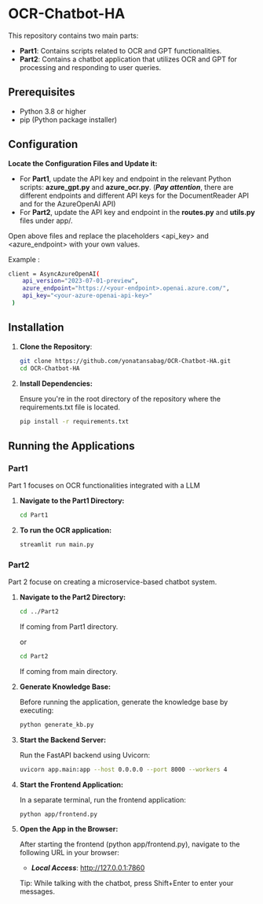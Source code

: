 # OCR-Chatbot-HA

This repository contains two main parts:

- **Part1**: Contains scripts related to OCR and GPT functionalities.
- **Part2**: Contains a chatbot application that utilizes OCR and GPT for processing and responding to user queries.

## Prerequisites

- Python 3.8 or higher
- pip (Python package installer)

## Configuration

 **Locate the Configuration Files and Update it:**

   - For **Part1**, update the API key and endpoint in the relevant Python scripts: **azure_gpt.py** and **azure_ocr.py**.
     (***Pay attention***, there are different endpoints and different API keys for the DocumentReader API and for the AzureOpenAI API)
   - For **Part2**, update the API key and endpoint in the **routes.py** and **utils.py** files under app/.

   Open above files and replace the placeholders <api_key> and <azure_endpoint> with your own values.

   Example :

   ```bash
   client = AsyncAzureOpenAI(
       api_version="2023-07-01-preview",
       azure_endpoint="https://<your-endpoint>.openai.azure.com/",
       api_key="<your-azure-openai-api-key>"
    )
   ```

## Installation

1. **Clone the Repository**:

   ```bash
   git clone https://github.com/yonatansabag/OCR-Chatbot-HA.git
   cd OCR-Chatbot-HA
   ```
   
2. **Install Dependencies:**
   
   Ensure you're in the root directory of the repository where the requirements.txt file is located.
   
   ```bash
   pip install -r requirements.txt
   ```
## Running the Applications

### Part1
Part 1 focuses on OCR functionalities integrated with a LLM
1. **Navigate to the Part1 Directory:**
   
   ```bash
   cd Part1
   ```
2. **To run the OCR application:**
   
   ```bash
   streamlit run main.py
   ```

### Part2
Part 2 focuse on creating a microservice-based chatbot system.

1. **Navigate to the Part2 Directory:**

   ```bash
   cd ../Part2 
   ```
   If coming from Part1 directory.
  
     or
     
      ```bash
      cd Part2 
      ```
   
     If coming from main directory.

2. **Generate Knowledge Base:**

   Before running the application, generate the knowledge base by executing:
   
   ```bash
   python generate_kb.py
   ```

4. **Start the Backend Server:**

   Run the FastAPI backend using Uvicorn:

   ```bash
   uvicorn app.main:app --host 0.0.0.0 --port 8000 --workers 4
   ```

5. **Start the Frontend Application:**

   In a separate terminal, run the frontend application:

   ```bash
   python app/frontend.py
   ```   

6. **Open the App in the Browser:**

   After starting the frontend (python app/frontend.py), navigate to the following URL in your browser:

   - ***Local Access***: http://127.0.0.1:7860


   Tip: While talking with the chatbot, press Shift+Enter to enter your messages.
   
